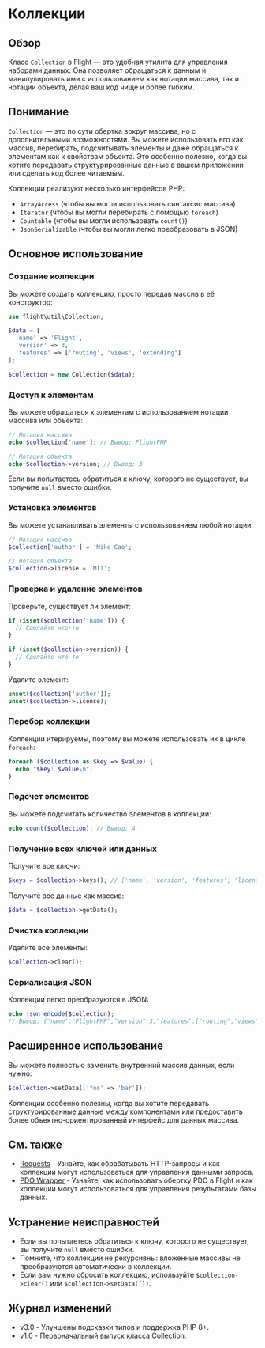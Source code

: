 # Коллекции

## Обзор

Класс `Collection` в Flight — это удобная утилита для управления наборами данных. Она позволяет обращаться к данным и манипулировать ими с использованием как нотации массива, так и нотации объекта, делая ваш код чище и более гибким.

## Понимание

`Collection` — это по сути обертка вокруг массива, но с дополнительными возможностями. Вы можете использовать его как массив, перебирать, подсчитывать элементы и даже обращаться к элементам как к свойствам объекта. Это особенно полезно, когда вы хотите передавать структурированные данные в вашем приложении или сделать код более читаемым.

Коллекции реализуют несколько интерфейсов PHP:
- `ArrayAccess` (чтобы вы могли использовать синтаксис массива)
- `Iterator` (чтобы вы могли перебирать с помощью `foreach`)
- `Countable` (чтобы вы могли использовать `count()`)
- `JsonSerializable` (чтобы вы могли легко преобразовать в JSON)

## Основное использование

### Создание коллекции

Вы можете создать коллекцию, просто передав массив в её конструктор:

```php
use flight\util\Collection;

$data = [
  'name' => 'Flight',
  'version' => 3,
  'features' => ['routing', 'views', 'extending']
];

$collection = new Collection($data);
```

### Доступ к элементам

Вы можете обращаться к элементам с использованием нотации массива или объекта:

```php
// Нотация массива
echo $collection['name']; // Вывод: FlightPHP

// Нотация объекта
echo $collection->version; // Вывод: 3
```

Если вы попытаетесь обратиться к ключу, которого не существует, вы получите `null` вместо ошибки.

### Установка элементов

Вы можете устанавливать элементы с использованием любой нотации:

```php
// Нотация массива
$collection['author'] = 'Mike Cao';

// Нотация объекта
$collection->license = 'MIT';
```

### Проверка и удаление элементов

Проверьте, существует ли элемент:

```php
if (isset($collection['name'])) {
  // Сделайте что-то
}

if (isset($collection->version)) {
  // Сделайте что-то
}
```

Удалите элемент:

```php
unset($collection['author']);
unset($collection->license);
```

### Перебор коллекции

Коллекции итерируемы, поэтому вы можете использовать их в цикле `foreach`:

```php
foreach ($collection as $key => $value) {
  echo "$key: $value\n";
}
```

### Подсчет элементов

Вы можете подсчитать количество элементов в коллекции:

```php
echo count($collection); // Вывод: 4
```

### Получение всех ключей или данных

Получите все ключи:

```php
$keys = $collection->keys(); // ['name', 'version', 'features', 'license']
```

Получите все данные как массив:

```php
$data = $collection->getData();
```

### Очистка коллекции

Удалите все элементы:

```php
$collection->clear();
```

### Сериализация JSON

Коллекции легко преобразуются в JSON:

```php
echo json_encode($collection);
// Вывод: {"name":"FlightPHP","version":3,"features":["routing","views","extending"],"license":"MIT"}
```

## Расширенное использование

Вы можете полностью заменить внутренний массив данных, если нужно:

```php
$collection->setData(['foo' => 'bar']);
```

Коллекции особенно полезны, когда вы хотите передавать структурированные данные между компонентами или предоставить более объектно-ориентированный интерфейс для данных массива.

## См. также

- [Requests](/learn/requests) - Узнайте, как обрабатывать HTTP-запросы и как коллекции могут использоваться для управления данными запроса.
- [PDO Wrapper](/learn/pdo-wrapper) - Узнайте, как использовать обертку PDO в Flight и как коллекции могут использоваться для управления результатами базы данных.

## Устранение неисправностей

- Если вы попытаетесь обратиться к ключу, которого не существует, вы получите `null` вместо ошибки.
- Помните, что коллекции не рекурсивны: вложенные массивы не преобразуются автоматически в коллекции.
- Если вам нужно сбросить коллекцию, используйте `$collection->clear()` или `$collection->setData([])`.

## Журнал изменений

- v3.0 - Улучшены подсказки типов и поддержка PHP 8+.
- v1.0 - Первоначальный выпуск класса Collection.